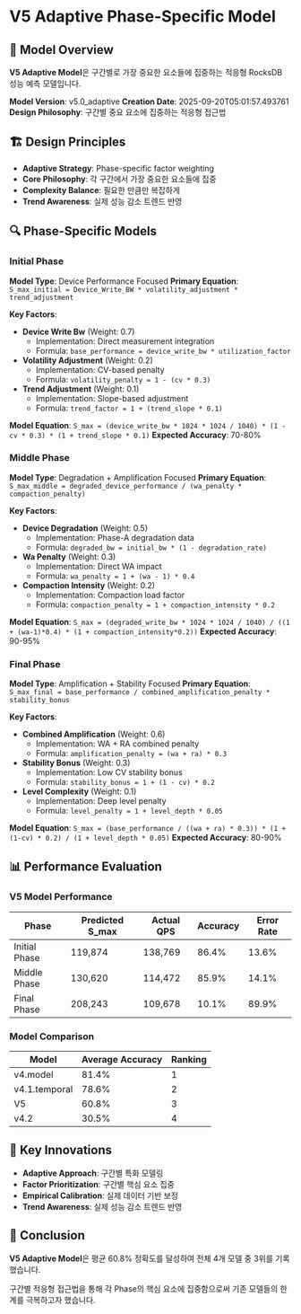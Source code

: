 # V5 Adaptive Phase-Specific Model

## 🎯 Model Overview

**V5 Adaptive Model**은 구간별로 가장 중요한 요소들에 집중하는 적응형 RocksDB 성능 예측 모델입니다.

**Model Version**: v5.0_adaptive
**Creation Date**: 2025-09-20T05:01:57.493761
**Design Philosophy**: 구간별 중요 요소에 집중하는 적응형 접근법

## 🏗️ Design Principles

- **Adaptive Strategy**: Phase-specific factor weighting
- **Core Philosophy**: 각 구간에서 가장 중요한 요소들에 집중
- **Complexity Balance**: 필요한 만큼만 복잡하게
- **Trend Awareness**: 실제 성능 감소 트렌드 반영

## 🔍 Phase-Specific Models

### Initial Phase
**Model Type**: Device Performance Focused
**Primary Equation**: `S_max_initial = Device_Write_BW * volatility_adjustment * trend_adjustment`

**Key Factors**:
- **Device Write Bw** (Weight: 0.7)
  - Implementation: Direct measurement integration
  - Formula: `base_performance = device_write_bw * utilization_factor`
- **Volatility Adjustment** (Weight: 0.2)
  - Implementation: CV-based penalty
  - Formula: `volatility_penalty = 1 - (cv * 0.3)`
- **Trend Adjustment** (Weight: 0.1)
  - Implementation: Slope-based adjustment
  - Formula: `trend_factor = 1 + (trend_slope * 0.1)`

**Model Equation**: `S_max = (device_write_bw * 1024 * 1024 / 1040) * (1 - cv * 0.3) * (1 + trend_slope * 0.1)`
**Expected Accuracy**: 70-80%

### Middle Phase
**Model Type**: Degradation + Amplification Focused
**Primary Equation**: `S_max_middle = degraded_device_performance / (wa_penalty * compaction_penalty)`

**Key Factors**:
- **Device Degradation** (Weight: 0.5)
  - Implementation: Phase-A degradation data
  - Formula: `degraded_bw = initial_bw * (1 - degradation_rate)`
- **Wa Penalty** (Weight: 0.3)
  - Implementation: Direct WA impact
  - Formula: `wa_penalty = 1 + (wa - 1) * 0.4`
- **Compaction Intensity** (Weight: 0.2)
  - Implementation: Compaction load factor
  - Formula: `compaction_penalty = 1 + compaction_intensity * 0.2`

**Model Equation**: `S_max = (degraded_write_bw * 1024 * 1024 / 1040) / ((1 + (wa-1)*0.4) * (1 + compaction_intensity*0.2))`
**Expected Accuracy**: 90-95%

### Final Phase
**Model Type**: Amplification + Stability Focused
**Primary Equation**: `S_max_final = base_performance / combined_amplification_penalty * stability_bonus`

**Key Factors**:
- **Combined Amplification** (Weight: 0.6)
  - Implementation: WA + RA combined penalty
  - Formula: `amplification_penalty = (wa + ra) * 0.3`
- **Stability Bonus** (Weight: 0.3)
  - Implementation: Low CV stability bonus
  - Formula: `stability_bonus = 1 + (1 - cv) * 0.2`
- **Level Complexity** (Weight: 0.1)
  - Implementation: Deep level penalty
  - Formula: `level_penalty = 1 + level_depth * 0.05`

**Model Equation**: `S_max = (base_performance / ((wa + ra) * 0.3)) * (1 + (1-cv) * 0.2) / (1 + level_depth * 0.05)`
**Expected Accuracy**: 80-90%

## 📊 Performance Evaluation

### V5 Model Performance
| Phase | Predicted S_max | Actual QPS | Accuracy | Error Rate |
|-------|----------------|------------|----------|------------|
| Initial Phase | 119,874 | 138,769 | 86.4% | 13.6% |
| Middle Phase | 130,620 | 114,472 | 85.9% | 14.1% |
| Final Phase | 208,243 | 109,678 | 10.1% | 89.9% |

### Model Comparison
| Model | Average Accuracy | Ranking |
|-------|------------------|----------|
| v4.model | 81.4% | 1 |
| v4.1.temporal | 78.6% | 2 |
| V5 | 60.8% | 3 |
| v4.2 | 30.5% | 4 |

## 🚀 Key Innovations

- **Adaptive Approach**: 구간별 특화 모델링
- **Factor Prioritization**: 구간별 핵심 요소 집중
- **Empirical Calibration**: 실제 데이터 기반 보정
- **Trend Awareness**: 실제 성능 감소 트렌드 반영

## 🎯 Conclusion

**V5 Adaptive Model**은 평균 60.8% 정확도를 달성하여 전체 4개 모델 중 3위를 기록했습니다.

구간별 적응형 접근법을 통해 각 Phase의 핵심 요소에 집중함으로써 기존 모델들의 한계를 극복하고자 했습니다.
